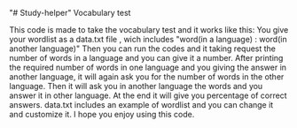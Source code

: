 "# Study-helper" 
Vocabulary test

This code is made to take the vocabulary test and it works like this:
    You give your wordlist as a data.txt file , wich includes "word(in a language) : word(in another language)"
    Then you can run the codes and it taking request the number of words in a language and you can give it a number.
    After printing the required number of words in one language and you giving the answer in another language, it will again ask you for the number of words in the other     language.
    Then it will ask you in another language the words and you answer it in other language.
    At the end it will give you percentage of correct answers.
    data.txt includes an example of wordlist and you can change it and customize it.
    I hope you enjoy using this code.
    
